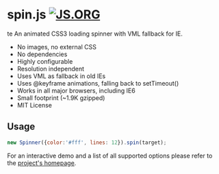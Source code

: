 # spin.js [![JS.ORG](https://img.shields.io/badge/js.org-spin-ffb400.svg?style=flat-square)](http://js.org)
te
An animated CSS3 loading spinner with VML fallback for IE.

 * No images, no external CSS
 * No dependencies
 * Highly configurable
 * Resolution independent
 * Uses VML as fallback in old IEs
 * Uses @keyframe animations, falling back to setTimeout()
 * Works in all major browsers, including IE6
 * Small footprint (~1.9K gzipped)
 * MIT License

## Usage

```javascript
new Spinner({color:'#fff', lines: 12}).spin(target);
```

For an interactive demo and a list of all supported options please refer to the [project's homepage](http://spin.js.org).

